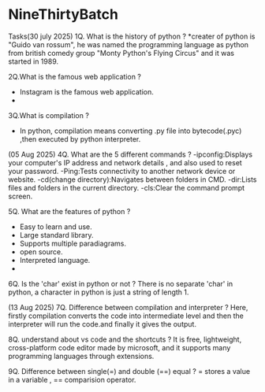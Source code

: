 # NineThirtyBatch
Tasks(30 july 2025)
1Q. What is the history of python ?
*creater of python is "Guido van rossum", he was named the programming language as python from british comedy group "Monty Python's Flying Circus" and it was started in 1989.

2Q.What is the famous web application ?
* Instagram is the famous web application.
* 
3Q.What is compilation ?
* In python, compilation means converting .py file into bytecode(.pyc) ,then executed by python interpreter.

(05 Aug 2025)
4Q. What are the 5 different commands ?
-ipconfig:Displays your computer's IP address and network details , and also used to reset your password.
-Ping:Tests connectivity to another network device or website.
-cd(change directory):Navigates between folders in CMD.
-dir:Lists files and folders in the current directory.
-cls:Clear the command prompt screen.

5Q. What are the features of python ?
* Easy to learn and use.
* Large standard library.
* Supports multiple paradiagrams.
* open source.
* Interpreted language.
* 
6Q. Is the 'char' exist in python or not ?
There is no separate 'char' in python, a character in python is just a string of length 1.

(13 Aug 2025)
7Q. Difference between compilation and interpreter ?
Here, firstly compilation converts the code into intermediate level and then the interpreter will run the code.and finally it gives the output.

8Q. understand about vs code and the shortcuts ?
It is free, lightweight, cross-platform code editor made by microsoft, and it supports many programming languages through extensions.

9Q. Difference between single(=) and double (==) equal ?
= stores a value in a variable ,
== comparision operator.



